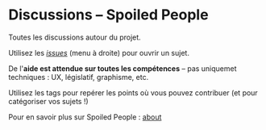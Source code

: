 # Discussions – Spoiled People

Toutes les discussions autour du projet.

Utilisez les [_issues_](https://github.com/Spoiled-People/discussions/issues) (menu à droite) pour ouvrir un sujet.

De l'**aide est attendue sur toutes les compétences** – pas uniquemet techniques : UX, législatif, graphisme, etc.

Utilisez les tags pour repérer les points où vous pouvez contribuer (et pour catégoriser vos sujets !)

Pour en savoir plus sur Spoiled People : [about](https://github.com/Spoiled-People/about)
